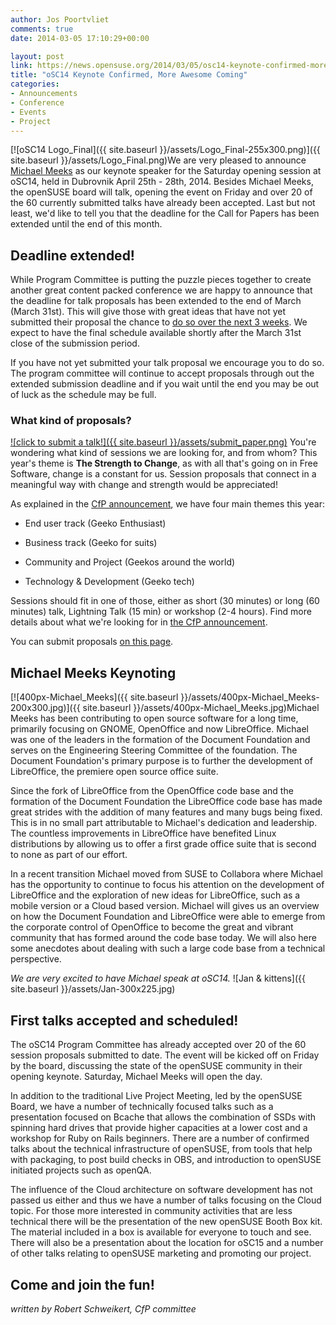 ```yaml
---
author: Jos Poortvliet
comments: true
date: 2014-03-05 17:10:29+00:00

layout: post
link: https://news.opensuse.org/2014/03/05/osc14-keynote-confirmed-more-awesome-coming/
title: "oSC14 Keynote Confirmed, More Awesome Coming"
categories:
- Announcements
- Conference
- Events
- Project
---
```

[![oSC14 Logo_Final]({{ site.baseurl }}/assets/Logo_Final-255x300.png)]({{ site.baseurl }}/assets/Logo_Final.png)We are very pleased to announce [Michael Meeks](https://people.gnome.org/~michael/) as our keynote speaker for the Saturday opening session at oSC14, held in Dubrovnik April 25th - 28th, 2014. Besides Michael Meeks, the openSUSE board will talk, opening the event on Friday and over 20 of the 60 currently submitted talks have already been accepted. Last but not least, we'd like to tell you that the deadline for the Call for Papers has been extended until the end of this month.<!-- more -->


## Deadline extended!


While Program Committee is putting the puzzle pieces together to create another great content packed conference we are happy to announce that the deadline for talk proposals has been extended to the end of March (March 31st). This will give those with great ideas that have not yet submitted their proposal the chance to [do so over the next 3 weeks](https://conference.opensuse.org/osem/conference/osc14/proposal). We expect to have the final schedule available shortly after the March 31st close of the submission period.

If you have not yet submitted your talk proposal we encourage you to do so. The program committee will continue to accept proposals through out the extended submission deadline and if you wait until the end you may be out of luck as the schedule may be full.


### What kind of proposals?


[![click to submit a talk!]({{ site.baseurl }}/assets/submit_paper.png)](https://conference.opensuse.org/osem/conference/osc14/proposal)
You're wondering what kind of sessions we are looking for, and from whom? This year's theme is **The Strength to Change**, as with all that's going on in Free Software, change is a constant for us. Session proposals that connect in a meaningful way with change and strength would be appreciated!

As explained in the [CfP announcement](https://news.opensuse.org/2014/01/29/osc14-cfp-and-registration-open/), we have four main themes this year:



	
  * End user track (Geeko Enthusiast)

	
  * Business track (Geeko for suits)

	
  * Community and Project (Geekos around the world)

	
  * Technology & Development (Geeko tech)


Sessions should fit in one of those, either as short (30 minutes) or long (60 minutes) talk, Lightning Talk (15 min) or workshop (2-4 hours). Find more details about what we're looking for in [the CfP announcement](https://news.opensuse.org/2014/01/29/osc14-cfp-and-registration-open/).

You can submit proposals [on this page](https://conference.opensuse.org/osem/conference/osc14/proposal).


## Michael Meeks Keynoting


[![400px-Michael_Meeks]({{ site.baseurl }}/assets/400px-Michael_Meeks-200x300.jpg)]({{ site.baseurl }}/assets/400px-Michael_Meeks.jpg)Michael Meeks has been contributing to open source software for a long time, primarily focusing on GNOME, OpenOffice and now LibreOffice. Michael was one of the leaders in the formation of the Document Foundation and serves on the Engineering Steering Committee of the foundation. The Document Foundation's primary purpose is to further the development of LibreOffice, the premiere open source office suite.

Since the fork of LibreOffice from the OpenOffice code base and the formation of the Document Foundation the LibreOffice code base has made great strides with the addition of many features and many bugs being fixed. This is in no small part attributable to Michael's dedication and leadership. The countless improvements in LibreOffice have benefited Linux distributions by allowing us to offer a first grade office suite that is second to none as part of our effort.

In a recent transition Michael moved from SUSE to Collabora where Michael has the opportunity to continue to focus his attention on the development of LibreOffice and the exploration of new ideas for LibreOffice, such as a mobile version or a Cloud based version. Michael will gives us an overview on how the Document Foundation and LibreOffice were able to emerge from the corporate control of OpenOffice to become the great and vibrant community that has formed around the code base today. We will also here some anecdotes about dealing with such a large code base from a technical perspective.

_We are very excited to have Michael speak at oSC14._
![Jan & kittens]({{ site.baseurl }}/assets/Jan-300x225.jpg)


## First talks accepted and scheduled!


The oSC14 Program Committee has already accepted over 20 of the 60 session proposals submitted to date. The event will be kicked off on Friday by the board, discussing the state of the openSUSE community in their opening keynote. Saturday, Michael Meeks will open the day.

In addition to the traditional Live Project Meeting, led by the openSUSE Board, we have a number of technically focused talks such as a presentation focused on Bcache that allows the combination of SSDs with spinning hard drives that provide higher capacities at a lower cost and a workshop for Ruby on Rails beginners. There are a number of confirmed talks about the technical infrastructure of openSUSE, from tools that help with packaging, to post build checks in OBS, and introduction to openSUSE initiated projects such as openQA.

The influence of the Cloud architecture on software development has not passed us either and thus we have a number of talks focusing on the Cloud topic. For those more interested in community activities that are less technical there will be the presentation of the new openSUSE Booth Box kit. The material included in a box is available for everyone to touch and see. There will also be a presentation about the location for oSC15 and a number of other talks relating to openSUSE marketing and promoting our project.


## Come and join the fun!


_written by Robert Schweikert, CfP committee_		
